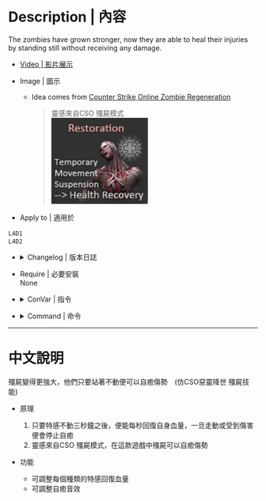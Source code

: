 
# Description | 內容
The zombies have grown stronger, now they are able to heal their injuries by standing still without receiving any damage.

* [Video | 影片展示](https://youtu.be/nlPU6Xz0xWQ)

* Image | 圖示
	* Idea comes from [Counter Strike Online Zombie Regeneration](https://cso.fandom.com/wiki/Zombie_2:_Mutation#Regeneration)
        > 靈感來自CSO 殭屍模式
	    <br/>![l4d_cso_zombie_Regeneration_1](image/l4d_cso_zombie_Regeneration_1.jpg)

* Apply to | 適用於
```
L4D1
L4D2
```

* <details><summary>Changelog | 版本日誌</summary>

	* v1.3 (2022-7-17)
        * Game mode check

	* v1.2 (2022-6-10)
        * Fixed entity error when no map is running

	* v1.1 (2022-2-11)
        * Add Tank hp check in l4d1 versus mode

	* v1.0 (2021-8-29)
        * [Initial release](https://forums.alliedmods.net/showthread.php?t=334089)
</details>

* Require | 必要安裝
<br/>None

* <details><summary>ConVar | 指令</summary>

	* cfg\sourcemod\l4d_cso_zombie_regeneration.cfg
		```php
        // 0=Plugin off, 1=Plugin on.
        l4d_cso_zombie_regeneration_allow "1"

        // Boomer recover hp per second. (0=off)
        l4d_cso_zombie_regeneration_boomer_hp "10"

        // Charger recover hp per second. (0=off)
        l4d_cso_zombie_regeneration_charger_hp "80"

        // Hunter recover hp per second. (0=off)
        l4d_cso_zombie_regeneration_hunter_hp "40"

        // Jockey recover hp per second. (0=off)
        l4d_cso_zombie_regeneration_jockey_hp "50"

        // Turn off the plugin in these maps, separate by commas (no spaces). (0=All maps, Empty = none).
        l4d_cso_zombie_regeneration_map_off ""

        // Turn on the plugin in these game modes, separate by commas (no spaces). (Empty = all).
        l4d_cso_zombie_regeneration_modes ""

        // Turn off the plugin in these game modes, separate by commas (no spaces). (Empty = none).
        l4d_cso_zombie_regeneration_modes_off ""

        // Turn on the plugin in these game modes. 0=All, 1=Coop, 2=Survival, 4=Versus, 8=Scavenge. Add numbers together.
        l4d_cso_zombie_regeneration_modes_tog "0"

        // Smoker recover hp per second. (0=off)
        l4d_cso_zombie_regeneration_smoker_hp "10"

        // CSO Zombie Regeneration - Self Healing file (relative to to sound/, empty=disable)
        l4d_cso_zombie_regeneration_soundfile "ui/beep07.wav"

        // Spitter recover hp per second. (0=off)
        l4d_cso_zombie_regeneration_spitter_hp "5"

        // Tank recover hp per second. (0=off)
        l4d_cso_zombie_regeneration_tank_hp "200"

        // Seconds needed to stand still before health recovering.
        l4d_cso_zombie_regeneration_wait_time "4"
		```
</details>

* <details><summary>Command | 命令</summary>

	None
</details>

- - - -
# 中文說明
殭屍變得更強大，他們只要站著不動便可以自癒傷勢　(仿CSO惡靈降世 殭屍技能)

* 原理
    1. 只要特感不動三秒鐘之後，便能每秒回復自身血量，一旦走動或受到傷害便會停止自癒
    2. 靈感來自CSO 殭屍模式，在這款遊戲中殭屍可以自癒傷勢

* 功能
    * 可調整每個種類的特感回復血量
    * 可調整自癒音效
